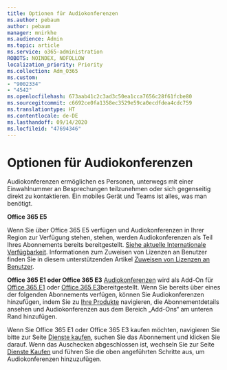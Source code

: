 ```yaml
---
title: Optionen für Audiokonferenzen
ms.author: pebaum
author: pebaum
manager: mnirkhe
ms.audience: Admin
ms.topic: article
ms.service: o365-administration
ROBOTS: NOINDEX, NOFOLLOW
localization_priority: Priority
ms.collection: Adm_O365
ms.custom:
- "9002334"
- "4542"
ms.openlocfilehash: 673aab41c2c3ad3c50ea1cca7656c28f61fcbe80
ms.sourcegitcommit: c6692ce0fa1358ec3529e59ca0ecdfdea4cdc759
ms.translationtype: HT
ms.contentlocale: de-DE
ms.lasthandoff: 09/14/2020
ms.locfileid: "47694346"
---
```

# <a name="options-for-audio-conferencing"></a>Optionen für Audiokonferenzen

Audiokonferenzen ermöglichen es Personen, unterwegs mit einer Einwahlnummer an Besprechungen teilzunehmen oder sich gegenseitig direkt zu kontaktieren.  Ein mobiles Gerät und Teams ist alles, was man benötigt.

**Office 365 E5**

Wenn Sie über Office 365 E5 verfügen und Audiokonferenzen in Ihrer Region zur Verfügung stehen, stehen, werden Audiokonferenzen als Teil Ihres Abonnements bereits bereitgestellt.   [Siehe aktuelle Internationale Verfügbarkeit](https://go.microsoft.com/fwlink/p/?LinkID=839556).  Informationen zum Zuweisen von Lizenzen an Benutzer finden Sie in diesem unterstützenden Artikel [Zuweisen von Lizenzen an Benutzer](https://docs.microsoft.com/microsoft-365/admin/manage/assign-licenses-to-users).

**Office 365 E1 oder Office 365 E3**
[Audiokonferenzen](https://products.office.com/microsoft-teams/online-meeting-solutions#customerstoryregion2) wird als Add-On für [Office 365 E1](https://www.microsoft.com/microsoft-365/business/office-365-enterprise-e1-business-software) oder [Office 365 E3](https://www.microsoft.com/microsoft-365/business/office-365-enterprise-e3-business-software)bereitgestellt.  Wenn Sie bereits über eines der folgenden Abonnements verfügen, können Sie Audiokonferenzen hinzufügen, indem Sie zu [Ihre Produkte](https://go.microsoft.com/fwlink/p/?linkid=842054) navigieren, die Abonnementdetails ansehen und Audiokonferenzen aus dem Bereich „Add-Ons“ am unteren Rand hinzufügen.

Wenn Sie Office 365 E1 oder Office 365 E3 kaufen möchten, navigieren Sie bitte zur Seite [Dienste kaufen](https://go.microsoft.com/fwlink/p/?linkid=868433), suchen Sie das Abonnement und klicken Sie darauf.  Wenn das Auschecken abgeschlossen ist, wechseln Sie zur Seite [Dienste Kaufen](https://go.microsoft.com/fwlink/p/?linkid=868433) und führen Sie die oben angeführten Schritte aus, um Audiokonferenzen hinzuzufügen.
